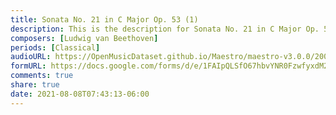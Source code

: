 ```yaml
---
title: Sonata No. 21 in C Major Op. 53 (1)
description: This is the description for Sonata No. 21 in C Major Op. 53 by Ludwig van Beethoven
composers: [Ludwig van Beethoven]
periods: [Classical]
audioURL: https://OpenMusicDataset.github.io/Maestro/maestro-v3.0.0/2009/MIDI-Unprocessed_11_R1_2009_01-05_ORIG_MID--AUDIO_11_R1_2009_11_R1_2009_01_WAV.midi
formURL: https://docs.google.com/forms/d/e/1FAIpQLSfO67hbvYNR0FzwfyxdM2LGHuAn-w4vcvNXJ2NO3ftIYTLAyg/viewform
comments: true
share: true
date: 2021-08-08T07:43:13-06:00
---
```

